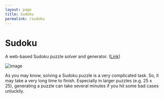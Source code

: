 ```yaml
---
layout: page
title: Sudoku
permalink: /sudoku
---
```


# Sudoku
A web-based Sudoku puzzle solver and generator. ([Link](https://quicksilver-public.s3.ap-east-1.amazonaws.com/sudoku/index.html))

![image](https://github.com/user-attachments/assets/24c483cb-d230-4e99-9fbe-3ab67015a9a4)

As you may know, solving a Sudoku puzzle is a very complicated task. So, it may take a very long time to finish. Especially in larger puzzles (e.g. 25 x 25), generating a puzzle can take several minutes if you hit some bad cases unluckily.
